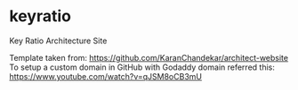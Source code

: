 # keyratio
Key Ratio Architecture Site


Template taken from: https://github.com/KaranChandekar/architect-website
To setup a custom domain in GitHub with Godaddy domain referred this: https://www.youtube.com/watch?v=qJSM8oCB3mU